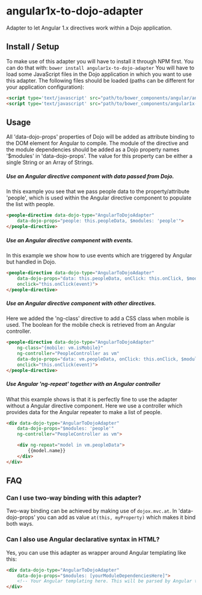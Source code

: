 # angular1x-to-dojo-adapter
Adapter to let Angular 1.x directives work within a Dojo application.
## Install / Setup
To make use of this adapter you will have to install it through NPM first. You can do that with: ```bower install angular1x-to-dojo-adapter```
You will have to load some JavaScript files in the Dojo application in which you want to use this adapter. The following files should be loaded (paths can be different for your application configuration):
```html
<script type='text/javascript' src="path/to/bower_components/angular/angular.min.js.js"></script>
<script type='text/javascript' src="path/to/bower_components/angular1x-to-dojo-adapter/dist/angular1x-to-dojo-adapter.min.js"></script>
```
## Usage
All 'data-dojo-props' properties of Dojo will be added as attribute binding to the DOM element for Angular to compile. The module of the directive and the module dependencies should be added as a Dojo property names '$modules' in 'data-dojo-props'. The value for this property can be either a single String or an Array of Strings.
##### Use an Angular directive component with data passed from Dojo.
In this example you see that we pass people data to the property/attribute 'people', which is used within the Angular directive component to populate the list with people.
```html
<people-directive data-dojo-type="AngularToDojoAdapter"
	data-dojo-props="people: this.peopleData, $modules: 'people'">
</people-directive>
```
##### Use an Angular directive component with events.
In this example we show how to use events which are triggered by Angular but handled in Dojo.
```html
<people-directive data-dojo-type="AngularToDojoAdapter"
	data-dojo-props="data: this.peopleData, onClick: this.onClick, $modules: 'people'"
	onclick="this.onClick(event)">
</people-directive>
```
##### Use an Angular directive component with other directives.
Here we added the 'ng-class' directive to add a CSS class when mobile is used. The boolean for the mobile check is retrieved from an Angular controller.
```html
<people-directive data-dojo-type="AngularToDojoAdapter"
    ng-class="{mobile: vm.isMobile}"
    ng-controller="PeopleController as vm"
	data-dojo-props="data: vm.peopleData, onClick: this.onClick, $modules: 'people'"
	onclick="this.onClick(event)">
</people-directive>
```
##### Use Angular 'ng-repeat' together with an Angular controller
What this example shows is that it is perfectly fine to use the adapter without a Angular directive component. Here we use a controller which provides data for the Angular repeater to make a list of people.
```html
<div data-dojo-type="AngularToDojoAdapter"
    data-dojo-props="$modules: 'people'"
    ng-controller="PeopleController as vm">

    <div ng-repeat="model in vm.peopleData">
        {{model.name}}
    </div>
</div>
```
## FAQ
### Can I use two-way binding with this adapter?
Two-way binding can be achieved by making use of ```dojox.mvc.at```. In 'data-dojo-props' you can add as value ```at(this, myProperty)``` which makes it bind both ways.
### Can I also use Angular declarative syntax in HTML?
Yes, you can use this adapter as wrapper around Angular templating like this:
```html
<div data-dojo-type="AngularToDojoAdapter"
    data-dojo-props="$modules: [yourModuleDependenciesHere]">
    <!-- Your Angular templating here. This will be parsed by Angular together with the adapter node -->
</div>
```